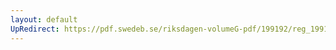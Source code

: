 ```yaml
---
layout: default
UpRedirect: https://pdf.swedeb.se/riksdagen-volumeG-pdf/199192/reg_199192/reg_199192_0877.pdf
---
```


